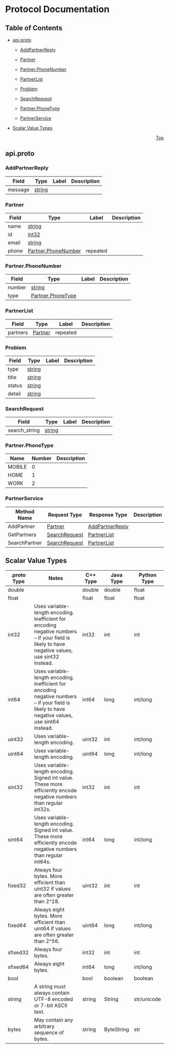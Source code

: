 # Protocol Documentation
<a name="top"></a>

## Table of Contents

- [api.proto](#api.proto)
    - [AddPartnerReply](#proto.AddPartnerReply)
    - [Partner](#proto.Partner)
    - [Partner.PhoneNumber](#proto.Partner.PhoneNumber)
    - [PartnerList](#proto.PartnerList)
    - [Problem](#proto.Problem)
    - [SearchRequest](#proto.SearchRequest)
  
    - [Partner.PhoneType](#proto.Partner.PhoneType)
  
  
    - [PartnerService](#proto.PartnerService)
  

- [Scalar Value Types](#scalar-value-types)



<a name="api.proto"></a>
<p align="right"><a href="#top">Top</a></p>

## api.proto



<a name="proto.AddPartnerReply"></a>

### AddPartnerReply



| Field | Type | Label | Description |
| ----- | ---- | ----- | ----------- |
| message | [string](#string) |  |  |






<a name="proto.Partner"></a>

### Partner



| Field | Type | Label | Description |
| ----- | ---- | ----- | ----------- |
| name | [string](#string) |  |  |
| id | [int32](#int32) |  |  |
| email | [string](#string) |  |  |
| phone | [Partner.PhoneNumber](#proto.Partner.PhoneNumber) | repeated |  |






<a name="proto.Partner.PhoneNumber"></a>

### Partner.PhoneNumber



| Field | Type | Label | Description |
| ----- | ---- | ----- | ----------- |
| number | [string](#string) |  |  |
| type | [Partner.PhoneType](#proto.Partner.PhoneType) |  |  |






<a name="proto.PartnerList"></a>

### PartnerList



| Field | Type | Label | Description |
| ----- | ---- | ----- | ----------- |
| partners | [Partner](#proto.Partner) | repeated |  |






<a name="proto.Problem"></a>

### Problem



| Field | Type | Label | Description |
| ----- | ---- | ----- | ----------- |
| type | [string](#string) |  |  |
| title | [string](#string) |  |  |
| status | [string](#string) |  |  |
| detail | [string](#string) |  |  |






<a name="proto.SearchRequest"></a>

### SearchRequest



| Field | Type | Label | Description |
| ----- | ---- | ----- | ----------- |
| search_string | [string](#string) |  |  |





 


<a name="proto.Partner.PhoneType"></a>

### Partner.PhoneType


| Name | Number | Description |
| ---- | ------ | ----------- |
| MOBILE | 0 |  |
| HOME | 1 |  |
| WORK | 2 |  |


 

 


<a name="proto.PartnerService"></a>

### PartnerService


| Method Name | Request Type | Response Type | Description |
| ----------- | ------------ | ------------- | ------------|
| AddPartner | [Partner](#proto.Partner) | [AddPartnerReply](#proto.AddPartnerReply) |  |
| GetPartners | [SearchRequest](#proto.SearchRequest) | [PartnerList](#proto.PartnerList) |  |
| SearchPartner | [SearchRequest](#proto.SearchRequest) | [PartnerList](#proto.PartnerList) |  |

 



## Scalar Value Types

| .proto Type | Notes | C++ Type | Java Type | Python Type |
| ----------- | ----- | -------- | --------- | ----------- |
| <a name="double" /> double |  | double | double | float |
| <a name="float" /> float |  | float | float | float |
| <a name="int32" /> int32 | Uses variable-length encoding. Inefficient for encoding negative numbers – if your field is likely to have negative values, use sint32 instead. | int32 | int | int |
| <a name="int64" /> int64 | Uses variable-length encoding. Inefficient for encoding negative numbers – if your field is likely to have negative values, use sint64 instead. | int64 | long | int/long |
| <a name="uint32" /> uint32 | Uses variable-length encoding. | uint32 | int | int/long |
| <a name="uint64" /> uint64 | Uses variable-length encoding. | uint64 | long | int/long |
| <a name="sint32" /> sint32 | Uses variable-length encoding. Signed int value. These more efficiently encode negative numbers than regular int32s. | int32 | int | int |
| <a name="sint64" /> sint64 | Uses variable-length encoding. Signed int value. These more efficiently encode negative numbers than regular int64s. | int64 | long | int/long |
| <a name="fixed32" /> fixed32 | Always four bytes. More efficient than uint32 if values are often greater than 2^28. | uint32 | int | int |
| <a name="fixed64" /> fixed64 | Always eight bytes. More efficient than uint64 if values are often greater than 2^56. | uint64 | long | int/long |
| <a name="sfixed32" /> sfixed32 | Always four bytes. | int32 | int | int |
| <a name="sfixed64" /> sfixed64 | Always eight bytes. | int64 | long | int/long |
| <a name="bool" /> bool |  | bool | boolean | boolean |
| <a name="string" /> string | A string must always contain UTF-8 encoded or 7-bit ASCII text. | string | String | str/unicode |
| <a name="bytes" /> bytes | May contain any arbitrary sequence of bytes. | string | ByteString | str |

